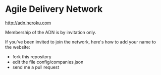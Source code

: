 # Agile Delivery Network

http://adn.heroku.com

Membership of the ADN is by invitation only.

If you've been invited to join the network, here's how to add your name to the website:

  * fork this repository
  * edit the file config/companies.json 
  * send me a pull request
